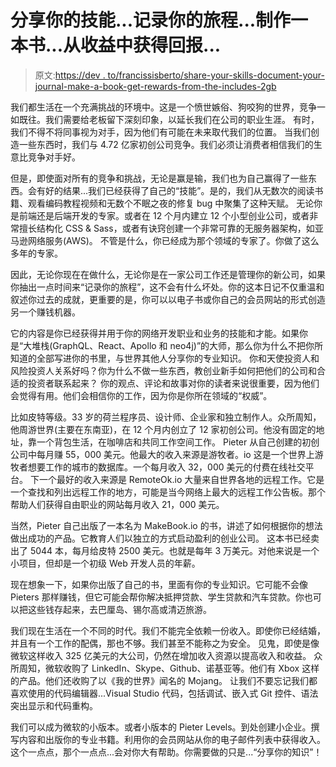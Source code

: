 # 分享你的技能...记录你的旅程...制作一本书...从收益中获得回报...

> 原文:[https://dev . to/francissisberto/share-your-skills-document-your-journal-make-a-book-get-rewards-from-the-includes-2gb](https://dev.to/francisisberto/share-your-skills-document-your-journey-make-a-book-get-rewarded-from-the-proceeds-2igb)

我们都生活在一个充满挑战的环境中。这是一个愤世嫉俗、狗咬狗的世界，竞争一如既往。我们需要给老板留下深刻印象，以延长我们在公司的职业生涯。
有时，我们不得不将同事视为对手，因为他们有可能在未来取代我们的位置。
当我们创造一些东西时，我们与 4.72 亿家初创公司竞争。我们必须让消费者相信我们的生意比竞争对手好。

但是，即使面对所有的竞争和挑战，无论是赢是输，我们也为自己赢得了一些东西。会有好的结果...我们已经获得了自己的“技能”。是的，我们从无数次的阅读书籍、观看编码教程视频和无数个不眠之夜的修复 bug 中聚集了这种天赋。
无论你是前端还是后端开发的专家。或者在 12 个月内建立 12 个小型创业公司，或者非常擅长结构化 CSS & Sass，或者有诀窍创建一个非常可靠的无服务器架构，如亚马逊网络服务(AWS)。
不管是什么，你已经成为那个领域的专家了。你做了这么多年的专家。

因此，无论你现在在做什么，无论你是在一家公司工作还是管理你的新公司，如果你抽出一点时间来“记录你的旅程”，这不会有什么坏处。你的这本日记不仅重温和叙述你过去的成就，更重要的是，你可以以电子书或你自己的会员网站的形式创造另一个赚钱机器。

它的内容是你已经获得并用于你的网络开发职业和业务的技能和才能。如果你是“大堆栈(GraphQL、React、Apollo 和 neo4j)”的大师，那么你为什么不把你所知道的全部写进你的书里，与世界其他人分享你的专业知识。
你和天使投资人和风险投资人关系好吗？你为什么不做一些东西，教创业新手如何把他们的公司和合适的投资者联系起来？
你的观点、评论和故事对你的读者来说很重要，因为他们会觉得有用。他们会相信你的工作，因为你是你所在领域的“权威”。

比如皮特等级。33 岁的荷兰程序员、设计师、企业家和独立制作人。众所周知，他周游世界(主要在东南亚)，在 12 个月内创立了 12 家初创公司。他没有固定的地址，靠一个背包生活，在咖啡店和共同工作空间工作。
Pieter 从自己创建的初创公司中每月赚 55，000 美元。他最大的收入来源是游牧者。io
这是一个世界上游牧者想要工作的城市的数据库。一个每月收入 32，000 美元的付费在线社交平台。
下一个最好的收入来源是 RemoteOk.io
大量来自世界各地的远程工作。它是一个查找和列出远程工作的地方，可能是当今网络上最大的远程工作公告板。那个帮助人们获得自由职业的网站每月收入 21，000 美元。

当然，Pieter 自己出版了一本名为 MakeBook.io
的书，讲述了如何根据你的想法做出成功的产品。它教育人们以独立的方式启动盈利的创业公司。
这本书已经卖出了 5044 本，每月给皮特 2500 美元。也就是每年 3 万美元。对他来说是一个小项目，但却是一个初级 Web 开发人员的年薪。

现在想象一下，如果你出版了自己的书，里面有你的专业知识。它可能不会像 Pieters 那样赚钱，但它可能会帮你解决抵押贷款、学生贷款和汽车贷款。你也可以把这些钱存起来，去巴厘岛、锡尔高或清迈旅游。

我们现在生活在一个不同的时代。我们不能完全依赖一份收入。即使你已经结婚，并且有一个工作的配偶，那也不够。我们甚至不能称之为安全。
见鬼，即使是像微软这样收入 325 亿美元的大公司，仍然在增加收入资源以提高收入和收益。
众所周知，微软收购了 LinkedIn、Skype、Github、诺基亚等。他们有 Xbox 这样的产品。他们还收购了以《我的世界》闻名的 Mojang。
让我们不要忘记我们都喜欢使用的代码编辑器...Visual Studio 代码，包括调试、嵌入式 Git 控件、语法突出显示和代码重构。

我们可以成为微软的小版本。或者小版本的 Pieter Levels。到处创建小企业。撰写内容和出版你的专业书籍。利用你的会员网站从你的电子邮件列表中获得收入。这个一点点，那个一点点...会对你大有帮助。你需要做的只是...“分享你的知识”！